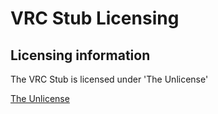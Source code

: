 # VRC Stub Licensing

## Licensing information

The VRC Stub is licensed under 'The Unlicense'

[The Unlicense](TheUnlicense.md)
